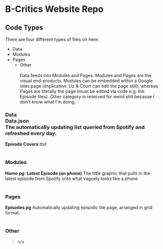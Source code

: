 # B-Critics Website Repo

## Code Types
There are four different types of files on here:
- Data
- Modules
- Pages
  - Other<br/><br/>
Data feeds into Modules and Pages.
Modules and Pages are the visual end-products. Modules can be embedded within a Google sites page (implication: Liz & Court can edit the page still), whereas Pages are literally the page (must be edited via code e.g. the Episode tiles).
Other category is reserved for weird shit because I don't know what I'm doing.<br/>
### Data<br/>**Data.json**<br/>The automatically updating list queried from Spotify and refreshed every day.

**Episode Covers**
tbd
<br/>
<br/>
### Modules
**Home pg: Latest Episode (on phone)**
The little graphic that pulls in the latest episode from Spotify onto what vaguely looks like a phone.
<br/>
<br/>
### Pages
**Episodes pg**
Automatically updating episodic tile page, arranged in grid format.
<br/>
<br/>
### Other
> n/a
<br/>

